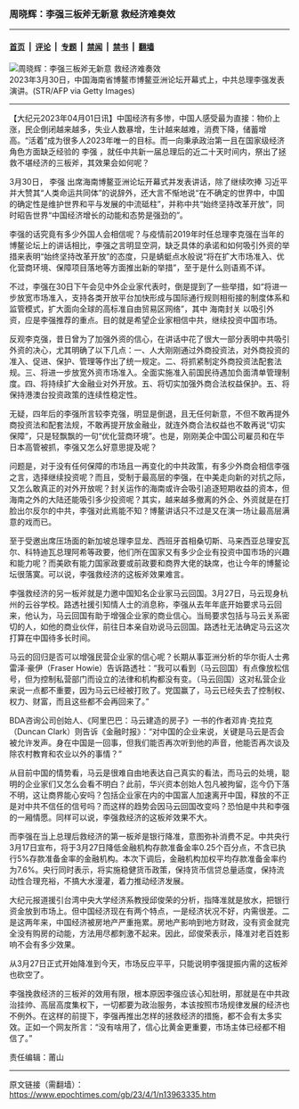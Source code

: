 ### 周晓辉：李强三板斧无新意 救经济难奏效

---

#### [首页](../../../..?n13963335) &nbsp;|&nbsp; [评论](../../../../../epoch-comment?n13963335) &nbsp;|&nbsp; [专题](../../../../../epoch-special?n13963335) &nbsp;|&nbsp; [禁闻](../../../../../epoch-news?n13963335) &nbsp;|&nbsp; [禁书](../../../../../books?n13963335) &nbsp;|&nbsp; [翻墙](https://github.com/gfw-breaker/nogfw/blob/master/README.md?n13963335)


<div><img alt="周晓辉：李强三板斧无新意 救经济难奏效" class="attachment-djy_600_400 size-djy_600_400 wp-post-image" src="https://i.epochtimes.com/assets/uploads/2023/04/id13963346-GettyImages-1249921324-600x400-1.jpg"/>
<div class="caption">
 2023年3月30日，中国海南省博鳌市博鳌亚洲论坛开幕式上，中共总理李强发表演讲。(STR/AFP via Getty Images)
</div></div><hr/><div class="post_content" id="artbody" itemprop="articleBody">
 <!-- article content begin -->
 <p>
  【大纪元2023年04月01日讯】中国经济有多惨，中国人感受最为直接：物价上涨，民企倒闭越来越多，失业人数暴增，生计越来越难，消费下降，储蓄增高。“活着”成为很多人2023年唯一的目标。而一向秉承政治第一且在国家级经济角色方面缺乏经验的
  <ok href="https://www.epochtimes.com/gb/tag/%E6%9D%8E%E5%BC%BA.html">
   李强
  </ok>
  ，就任中共新一届总理后的近二十天时间内，祭出了拯救不堪经济的三板斧，其效果会如何呢？
 </p>
 <p>
  3月30日，
  <ok href="https://www.epochtimes.com/gb/tag/%E6%9D%8E%E5%BC%BA.html">
   李强
  </ok>
  出席海南博鳌亚洲论坛开幕式并发表讲话，除了继续吹捧
  <ok href="https://www.epochtimes.com/gb/tag/%E4%B9%A0%E8%BF%91%E5%B9%B3.html">
   习近平
  </ok>
  并大赞其“人类命运共同体”的说辞外，还大言不惭地说“在不确定的世界中，中国的确定性是维护世界和平与发展的中流砥柱”，并称中共“始终坚持改革开放”，同时昭告世界“中国经济增长的动能和态势是强劲的”。
 </p>
 <p>
  李强的话究竟有多少外国人会相信呢？与疫情前2019年时任总理李克强在当年的博鳌论坛上的讲话相比，李强之言明显空洞，缺乏具体的承诺和如何吸引外资的举措来表明“始终坚持改革开放”的态度，只是蜻蜓点水般说“将在扩大市场准入、优化营商环境、保障项目落地等方面推出新的举措”，至于是什么则语焉不详。
 </p>
 <p>
  不过，李强在30日下午会见中外企业家代表时，倒是提到了一些举措，如“将进一步放宽市场准入，支持各类开放平台加快形成与国际通行规则相衔接的制度体系和监管模式，扩大面向全球的高标准自由贸易区网络”，其中
  <ok href="https://www.epochtimes.com/gb/tag/%E6%B5%B7%E5%8D%97%E5%B0%81%E5%85%B3.html">
   海南封关
  </ok>
  以吸引外资，应是李强推荐的重点。目的就是希望企业家相信中共，继续投资中国市场。
 </p>
 <p>
  反观李克强，昔日曾为了加强外资的信心，在讲话中花了很大一部分表明中共吸引外资的决心，尤其明确了以下几点：一、人大刚刚通过外商投资法，对外商投资的准入、促进、保护、管理等作出了统一规定。二、将抓紧制定外商投资法配套法规。三、将进一步放宽外资市场准入。全面实施准入前国民待遇加负面清单管理制度。四、将持续扩大金融业对外开放。五、将切实加强外商合法权益保护。五、将保持港澳台投资政策的连续性稳定性。
 </p>
 <p>
  无疑，四年后的李强所言较李克强，明显是倒退，且无任何新意，不但不敢再提外商投资法和配套法规，不敢再提开放金融业，就连外商合法权益也不敢再说“切实保障”，只是轻飘飘的一句“优化营商环境”。也是，刚刚美企中国公司雇员和在华日本高管被抓，李强又怎么好意思提及呢？
 </p>
 <p>
  问题是，对于没有任何保障的市场且一再变化的中共政策，有多少外商会相信李强之言，选择继续投资呢？而且，受制于最高层的李强，在中美走向新的对抗之际，又怎么敢真正的对外开放呢？封关运作的海南或许会吸引追逐短期收益的资本，但海南之外的大陆还能吸引多少投资呢？其实，越来越多撤离的外企、外资就是在打脸出尔反尔的中共，李强对此焉能不知？博鳌讲话只不过是又在演一场让最高层满意的戏而已。
 </p>
 <p>
  至于受邀出席压场面的新加坡总理李显龙、西班牙首相桑切斯、马来西亚总理安瓦尔、科特迪瓦总理阿希等政要，他们所在国家又有多少企业有投资中国市场的兴趣和能力呢？而美欧有能力国家政要或前政要和商界大佬的缺席，也让今年的博鳌论坛很落寞。可以说，李强救经济的这板斧效果难言。
 </p>
 <p>
  李强救经济的另一板斧就是力邀中国知名企业家马云回国。3月27日，马云现身杭州的云谷学校。路透社援引知情人士的消息称，李强从去年年底开始要求马云回来，他认为，马云回国有助于增强企业家的商业信心。当局要求包括与马云关系密切的人，如他的商业伙伴，前往日本亲自劝说马云回国。路透社无法确定马云这次打算在中国待多长时间。
 </p>
 <p>
  马云的回归是否可以增强民营企业家的信心呢？长期从事亚洲分析的华尔街人士弗雷泽·豪伊（Fraser Howie）告诉路透社：“我可以看到（马云回国）有点像放松信号，但为控制私营部门而设立的法律和机构都没有变。（马云回国）这对私营企业来说一点都不重要，因为马云已经被打败了。党国赢了，马云已经失去了控制权、权力、财富，而且这些都不会再回来了。”
 </p>
 <p>
  BDA咨询公司创始人、《阿里巴巴：马云建造的房子》一书的作者邓肯·克拉克（Duncan Clark）则告诉《金融时报》：“对中国的企业来说，关键是马云是否会被允许发声。身在中国是一回事，但我们能否再次听到他的声音，他能否再次谈及除农村教育和农业以外的事情？”
 </p>
 <p>
  从目前中国的情势看，马云是很难自由地表达自己真实的看法，而马云的处境，聪明的企业家们又怎么会看不明白？此前，华兴资本创始人包凡被拘留，迄今仍下落不明，这让商界能心安吗？包括企业家在内的中国富人加速离开中国，释放的不正是对中共不信任的信号吗？而这样的趋势会因马云回国改变吗？恐怕是中共和李强的一厢情愿。同样可以说，李强救经济的这板斧效果不大。
 </p>
 <p>
  而李强在当上总理后救经济的第一板斧是银行降准，意图弥补消费不足。中共央行3月17日宣布，将于3月27日降低金融机构存款准备金率0.25个百分点，不含已执行5%存款准备金率的金融机构。本次下调后，金融机构加权平均存款准备金率约为7.6%。央行同时表示，将实施稳健货币政策，保持货币信贷总量适度，保持流动性合理充裕，不搞大水漫灌，着力推动经济发展。
 </p>
 <p>
  大纪元报道援引台湾中央大学经济系教授邱俊荣的分析，指降准就是放水，把银行资金放到市场上。但中国经济现在有两个特点，一是经济状况不好，内需很差。二是这两年来，中国经济被房地产严重拖累。房地产影响到地方财政，没有资金就完全没有购房的动能，方法用尽都刺激不起来。因此，邱俊荣表示，降准对老百姓影响不会有多少效果。
 </p>
 <p>
  从3月27日正式开始降准到今天，市场反应平平，只能说明李强提振内需的这板斧也砍空了。
 </p>
 <p>
  李强挽救经济的三板斧的效用有限，根本原因李强应该心知肚明，那就是在中共政治挂帅、高层高度集权下，一切都要为政治服务，本该按照市场规律发展的经济也不例外。在这样的前提下，李强再推出怎样的拯救经济的措施，都不会有太多实效。正如一个网友所言：“没有啥用了，信心比黄金更重要，市场主体已经都不相信了。”
 </p>
 <p>
  责任编辑：莆山
 </p>
 <!-- article content end -->
 <div id="below_article_ad">
 </div>
</div>


---

原文链接（需翻墙）：https://www.epochtimes.com/gb/23/4/1/n13963335.htm